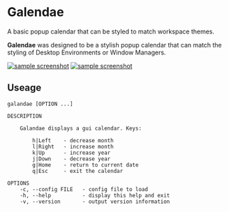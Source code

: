 # Galendae

A basic popup calendar that can be styled to match workspace themes.

**Galendae** was designed to be a stylish popup calendar that can match the styling of Desktop Environments or Window Managers.

[![sample screenshot](http://i.imgur.com/G4HiuPzb.png)](http://i.imgur.com/G4HiuPz.png)
[![sample screenshot](http://i.imgur.com/84ScLynb.png)](http://i.imgur.com/84ScLyn.png)

## Useage

    galandae [OPTION ...]

    DESCRIPTION

        Galandae displays a gui calendar. Keys:

            h|Left    - decrease month
            l|Right   - increase month
            k|Up      - increase year
            j|Down    - decrease year
            g|Home    - return to current date
            q|Esc     - exit the calendar

    OPTIONS
        -c, --config FILE   - config file to load
        -h, --help          - display this help and exit
        -v, --version       - output version information
